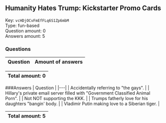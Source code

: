 ## Humanity Hates Trump: Kickstarter Promo Cards
Key: `vcHDjOCvFmEfFLq6S1Zp6mbM`  
Type: fun-based  
Question amount: 0  
Answers amount: 5
### Questions
| Question | Amount of answers |
|---|---|

|Total amount: 0|
|---|
###Answers
| Question |
|---|
| Accidentally referring to "the gays". |
| Hillary's private email server filled with "Government Classified Animal Porn". |
| Not NOT supporting the KKK. |
| Trumps fatherly love for his daughters "bangin' body. |
| Vladimir Putin making love to a Siberian tiger. |

|Total amount: 5|
|---|